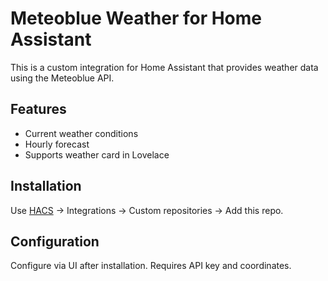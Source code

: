 # Meteoblue Weather for Home Assistant

This is a custom integration for Home Assistant that provides weather data using the Meteoblue API.

## Features
- Current weather conditions
- Hourly forecast
- Supports weather card in Lovelace

## Installation
Use [HACS](https://hacs.xyz/) → Integrations → Custom repositories → Add this repo.

## Configuration
Configure via UI after installation. Requires API key and coordinates.
